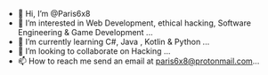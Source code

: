- 👋 Hi, I’m @Paris6x8
- 👀 I’m interested in Web Development, ethical hacking, Software Engineering & Game Development   ...
- 🌱 I’m currently learning C#, Java , Kotlin & Python  ...
- 💞️ I’m looking to collaborate on Hacking ...
- 📫 How to reach me send an email at paris6x8@protonmail.com...

<!---
Paris6x8/Paris6x8 is a ✨ special ✨ repository because its `README.md` (this file) appears on your GitHub profile.
You can click the Preview link to take a look at your changes.
--->
